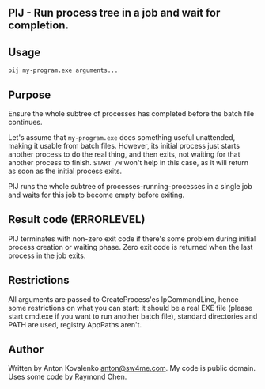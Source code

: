 ## PIJ - Run process tree in a job and wait for completion.

## Usage
`pij my-program.exe arguments...`

## Purpose

Ensure the whole subtree of processes has completed before the batch
file continues.

Let's assume that `my-program.exe` does something useful unattended,
making it usable from batch files. However, its initial process just
starts another process to do the real thing, and then exits, not
waiting for that another process to finish. `START /W` won't help in
this case, as it will return as soon as the initial process exits.

PIJ runs the whole subtree of processes-running-processes in a single
job and waits for this job to become empty before exiting.

## Result code (ERRORLEVEL)
PIJ terminates with non-zero exit code if there's some problem during
initial process creation or waiting phase. Zero exit code is returned
when the last process in the job exits.

## Restrictions
All arguments are passed to CreateProcess'es lpCommandLine, hence some
restrictions on what you can start: it should be a real EXE file
(please start cmd.exe if you want to run another batch file), standard
directories and PATH are used, registry AppPaths aren't.

## Author
Written by Anton Kovalenko <anton@sw4me.com>. My code is public domain.
Uses some code by Raymond Chen.

